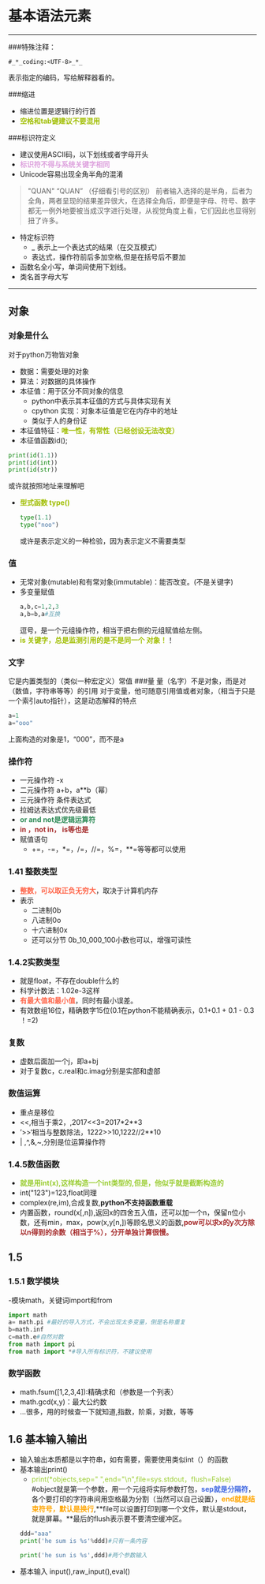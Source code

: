 # 基本语法元素
---
###特殊注释：
```
#_*_coding:<UTF-8>_*_
```
表示指定的编码，写给解释器看的。

###缩进
- 缩进位置是逻辑行的行首
- **<font color=amber>空格和tab键建议不要混用</font>**
  
###标识符定义
- 建议使用ASCII码，以下划线或者字母开头
- **<font color=plum>标识符不得与系统关键字相同</font>**
- Unicode容易出现全角半角的混淆
 >"QUAN"
“QUAN”
（仔细看引号的区别） 
前者输入选择的是半角，后者为全角，两者呈现的结果差异很大，在选择全角后，即便是字母、符号、数字都无一例外地要被当成汉字进行处理，从视觉角度上看，它们因此也显得别扭了许多。
>
- 特定标识符
  - _ 表示上一个表达式的结果（在交互模式）
  - 表达式，操作符前后多加空格,但是在括号后不要加
- 函数名全小写，单词间使用下划线。
- 类名首字母大写
---
## 对象

### 对象是什么
对于python万物皆对象
- 数据：需要处理的对象
- 算法：对数据的具体操作
- 本征值：用于区分不同对象的信息
  - python中表示其本征值的方式与具体实现有关
  - cpython 实现：对象本征值是它在内存中的地址
  - 类似于人的身份证
- 本征值特征：**<font color=amber>唯一性，有常性（已经创设无法改变）</font>**
- 本征值函数id();
 ```python
 print(id(1.1))
 print(id(int))
 print(id(str))
 ```
 或许就按照地址来理解吧

- **<font color=amber>型式函数 type()</font>**
  ```python
  type(1.1)
  type("noo")
  ```
  或许是表示定义的一种检验，因为表示定义不需要类型

### 值
- 无常对象(mutable)和有常对象(immutable)：能否改变。(不是关键字)
- 多变量赋值
  ```python
  a,b,c=1,2,3
  a,b=b,a#互换
  ```
  逗号，是一个元组操作符，相当于把右侧的元组赋值给左侧。
- **<font color=amber>is 关键字，总是监测引用的是不是同一个 对象！</font>**！
### 文字
它是内置类型的（类似一种宏定义）常值
###量
量（名字）不是对象，而是对（数值，字符串等等）的引用
对于变量，他可随意引用值或者对象，（相当于只是一个索引auto指针），这是动态解释的特点
```python
a=1
a="ooo"
```
上面构造的对象是1，“000”，而不是a


### 操作符
 - 一元操作符 -x
 - 二元操作符 a+b，a**b（幂） 
 - 三元操作符 条件表达式
 - 拉姆达表达式优先级最低
 - **<font color=seagreen>or and not是逻辑运算符</font>**
 - **<font color=brown>in ，not in， is等也是</font>**
 - 赋值语句
    - +=，-=，*=，/=，//=，%=，**=等等都可以使用
  
### 1.41 整数类型
- **<font color=tomato>整数，可以取正负无穷大</font>**，取决于计算机内存
- 表示
  - 二进制0b
  - 八进制0o
  - 十六进制0x
  - 还可以分节 0b_10_000_100小数也可以，增强可读性
### 1.4.2实数类型
- 就是float，不存在double什么的
- 科学计数法：1.02e-3这样
- **<font color=tomato>有最大值和最小值</font>**，同时有最小误差。
- 有效数组16位，精确数字15位(0.1在python不能精确表示，0.1+0.1 + 0.1 - 0.3 ！=2)

### 复数
* 虚数后面加一个j，即a+bj
* 对于复数c，c.real和c.imag分别是实部和虚部

### 数值运算
- 重点是移位
- <<,相当于乘2，,2017<<3=2017*2**3
- ’>>‘相当与整数除法，1222>>10,1222//2**10
- | ,^,&,~,分别是位运算操作符

### 1.4.5数值函数
- **<font color=yellowgreen>就是用int(x),这样构造一个int类型的,但是，他似乎就是截断构造的</font>**
- int("123")=123,float同理
- complex(re,im),合成复数,**python不支持函数重载**
- 内置函数，round(x[,n]),返回x的四舍五入值，还可以加一个n，保留n位小数，还有min，max，pow(x,y[n,])等顾名思义的函数,**<font color=brown>pow可以求x的y次方除以n得到的余数（相当于%），分开单独计算很慢。</font>**
  
## 1.5
### 1.5.1 数学模块
-模块math，关键词import和from
```python
import math
a= math.pi #最好的导入方式，不会出现太多变量，倒是名称重复
b=math.inf
c=math.e#自然对数
from math import pi
from math import *#导入所有标识符，不建议使用
```
### 数学函数
- math.fsum([1,2,3,4]):精确求和（参数是一个列表）
- math.gcd(x,y)：最大公约数
- ...很多，用的时候查一下就知道,指数，阶乘，对数，等等

## 1.6 基本输入输出
- 输入输出本质都是以字符串，如有需要，需要使用类似int（）的函数
- 基本输出print()
  - <font color=yellowgreen>print(*objects,sep=" ",end="\n",file=sys.stdout，flush=False)</font>
   #object就是第一个参数，用一个元组将实际参数打包，**<font color=royalblue>sep就是分隔符</font>**，各个要打印的字符串间用空格最为分割（当然可以自己设置），**<font color=orange>end就是结束符号，默认是换行</font>**,**file可以设置打印到哪一个文件，默认是stdout，就是屏幕。**最后的flush表示要不要清空缓冲区。
  ```python
  ddd="aaa"
  print('he sum is %s'%ddd)#只有一条内容

  print('he sun is %s',ddd)#两个参数输入


- 基本输入 input(),raw_input(),eval()